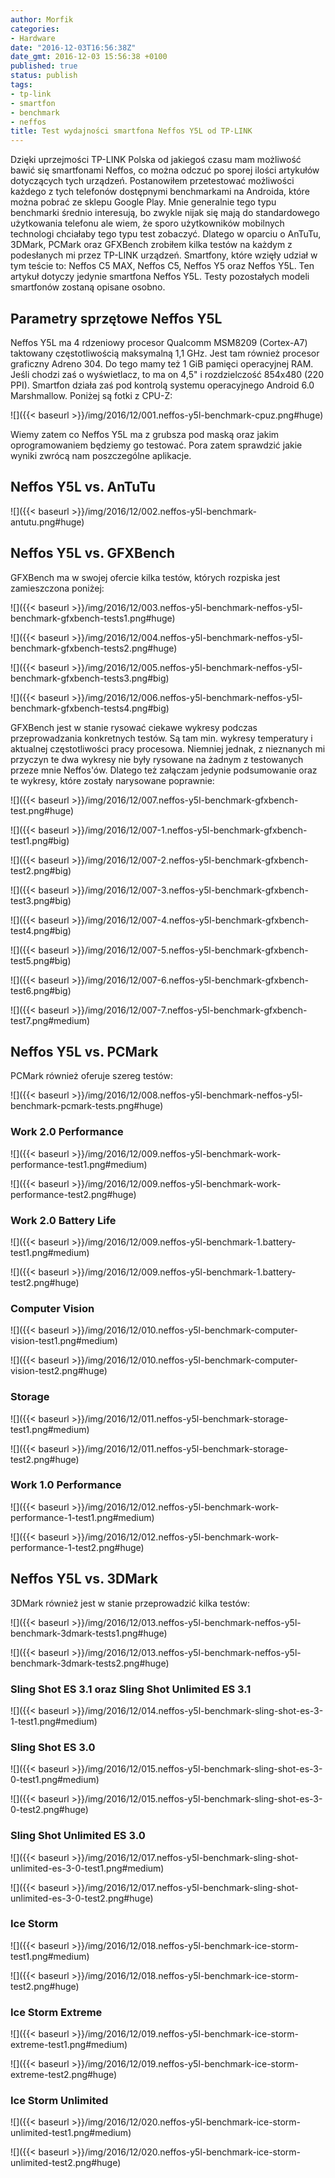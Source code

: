 ```yaml
---
author: Morfik
categories:
- Hardware
date: "2016-12-03T16:56:38Z"
date_gmt: 2016-12-03 15:56:38 +0100
published: true
status: publish
tags:
- tp-link
- smartfon
- benchmark
- neffos
title: Test wydajności smartfona Neffos Y5L od TP-LINK
---
```


Dzięki uprzejmości TP-LINK Polska od jakiegoś czasu mam możliwość bawić się smartfonami Neffos, co
można odczuć po sporej ilości artykułów dotyczących tych urządzeń. Postanowiłem przetestować
możliwości każdego z tych telefonów dostępnymi benchmarkami na Androida, które można pobrać ze
sklepu Google Play. Mnie generalnie tego typu benchmarki średnio interesują, bo zwykle nijak się
mają do standardowego użytkowania telefonu ale wiem, że sporo użytkowników mobilnych technologi
chciałaby tego typu test zobaczyć. Dlatego w oparciu o AnTuTu, 3DMark, PCMark oraz GFXBench zrobiłem
kilka testów na każdym z podesłanych mi przez TP-LINK urządzeń. Smartfony, które wzięły udział w tym
teście to: Neffos C5 MAX, Neffos C5, Neffos Y5 oraz Neffos Y5L. Ten artykuł dotyczy jedynie
smartfona Neffos Y5L. Testy pozostałych modeli smartfonów zostaną opisane osobno.

<!--more-->
## Parametry sprzętowe Neffos Y5L

Neffos Y5L ma 4 rdzeniowy procesor Qualcomm MSM8209 (Cortex-A7) taktowany częstotliwością maksymalną
1,1 GHz. Jest tam również procesor graficzny Adreno 304. Do tego mamy też 1 GiB pamięci operacyjnej
RAM. Jeśli chodzi zaś o wyświetlacz, to ma on 4,5" i rozdzielczość 854x480 (220 PPI). Smartfon
działa zaś pod kontrolą systemu operacyjnego Android 6.0 Marshmallow. Poniżej są fotki z CPU-Z:

![]({{< baseurl >}}/img/2016/12/001.neffos-y5l-benchmark-cpuz.png#huge)

Wiemy zatem co Neffos Y5L ma z grubsza pod maską oraz jakim oprogramowaniem będziemy go testować.
Pora zatem sprawdzić jakie wyniki zwrócą nam poszczególne aplikacje.

## Neffos Y5L vs. AnTuTu

![]({{< baseurl >}}/img/2016/12/002.neffos-y5l-benchmark-antutu.png#huge)

## Neffos Y5L vs. GFXBench

GFXBench ma w swojej ofercie kilka testów, których rozpiska jest zamieszczona poniżej:

![]({{< baseurl >}}/img/2016/12/003.neffos-y5l-benchmark-neffos-y5l-benchmark-gfxbench-tests1.png#huge)

![]({{< baseurl >}}/img/2016/12/004.neffos-y5l-benchmark-neffos-y5l-benchmark-gfxbench-tests2.png#huge)

![]({{< baseurl >}}/img/2016/12/005.neffos-y5l-benchmark-neffos-y5l-benchmark-gfxbench-tests3.png#big)

![]({{< baseurl >}}/img/2016/12/006.neffos-y5l-benchmark-neffos-y5l-benchmark-gfxbench-tests4.png#big)

GFXBench jest w stanie rysować ciekawe wykresy podczas przeprowadzania konkretnych testów. Są tam
min. wykresy temperatury i aktualnej częstotliwości pracy procesowa. Niemniej jednak, z nieznanych
mi przyczyn te dwa wykresy nie były rysowane na żadnym z testowanych przeze mnie Neffos'ów. Dlatego
też załączam jedynie podsumowanie oraz te wykresy, które zostały narysowane poprawnie:

![]({{< baseurl >}}/img/2016/12/007.neffos-y5l-benchmark-gfxbench-test.png#huge)

![]({{< baseurl >}}/img/2016/12/007-1.neffos-y5l-benchmark-gfxbench-test1.png#big)

![]({{< baseurl >}}/img/2016/12/007-2.neffos-y5l-benchmark-gfxbench-test2.png#big)

![]({{< baseurl >}}/img/2016/12/007-3.neffos-y5l-benchmark-gfxbench-test3.png#big)

![]({{< baseurl >}}/img/2016/12/007-4.neffos-y5l-benchmark-gfxbench-test4.png#big)

![]({{< baseurl >}}/img/2016/12/007-5.neffos-y5l-benchmark-gfxbench-test5.png#big)

![]({{< baseurl >}}/img/2016/12/007-6.neffos-y5l-benchmark-gfxbench-test6.png#big)

![]({{< baseurl >}}/img/2016/12/007-7.neffos-y5l-benchmark-gfxbench-test7.png#medium)

## Neffos Y5L vs. PCMark

PCMark również oferuje szereg testów:

![]({{< baseurl >}}/img/2016/12/008.neffos-y5l-benchmark-neffos-y5l-benchmark-pcmark-tests.png#huge)

### Work 2.0 Performance

![]({{< baseurl >}}/img/2016/12/009.neffos-y5l-benchmark-work-performance-test1.png#medium)

![]({{< baseurl >}}/img/2016/12/009.neffos-y5l-benchmark-work-performance-test2.png#huge)

### Work 2.0 Battery Life

![]({{< baseurl >}}/img/2016/12/009.neffos-y5l-benchmark-1.battery-test1.png#medium)

![]({{< baseurl >}}/img/2016/12/009.neffos-y5l-benchmark-1.battery-test2.png#huge)

### Computer Vision

![]({{< baseurl >}}/img/2016/12/010.neffos-y5l-benchmark-computer-vision-test1.png#medium)

![]({{< baseurl >}}/img/2016/12/010.neffos-y5l-benchmark-computer-vision-test2.png#huge)

### Storage

![]({{< baseurl >}}/img/2016/12/011.neffos-y5l-benchmark-storage-test1.png#medium)

![]({{< baseurl >}}/img/2016/12/011.neffos-y5l-benchmark-storage-test2.png#huge)

### Work 1.0 Performance

![]({{< baseurl >}}/img/2016/12/012.neffos-y5l-benchmark-work-performance-1-test1.png#medium)

![]({{< baseurl >}}/img/2016/12/012.neffos-y5l-benchmark-work-performance-1-test2.png#huge)

## Neffos Y5L vs. 3DMark

3DMark również jest w stanie przeprowadzić kilka testów:

![]({{< baseurl >}}/img/2016/12/013.neffos-y5l-benchmark-neffos-y5l-benchmark-3dmark-tests1.png#huge)

![]({{< baseurl >}}/img/2016/12/013.neffos-y5l-benchmark-neffos-y5l-benchmark-3dmark-tests2.png#huge)

### Sling Shot ES 3.1 oraz Sling Shot Unlimited ES 3.1

![]({{< baseurl >}}/img/2016/12/014.neffos-y5l-benchmark-sling-shot-es-3-1-test1.png#medium)

### Sling Shot ES 3.0

![]({{< baseurl >}}/img/2016/12/015.neffos-y5l-benchmark-sling-shot-es-3-0-test1.png#medium)

![]({{< baseurl >}}/img/2016/12/015.neffos-y5l-benchmark-sling-shot-es-3-0-test2.png#huge)

### Sling Shot Unlimited ES 3.0

![]({{< baseurl >}}/img/2016/12/017.neffos-y5l-benchmark-sling-shot-unlimited-es-3-0-test1.png#medium)

![]({{< baseurl >}}/img/2016/12/017.neffos-y5l-benchmark-sling-shot-unlimited-es-3-0-test2.png#huge)

### Ice Storm

![]({{< baseurl >}}/img/2016/12/018.neffos-y5l-benchmark-ice-storm-test1.png#medium)

![]({{< baseurl >}}/img/2016/12/018.neffos-y5l-benchmark-ice-storm-test2.png#huge)

### Ice Storm Extreme

![]({{< baseurl >}}/img/2016/12/019.neffos-y5l-benchmark-ice-storm-extreme-test1.png#medium)

![]({{< baseurl >}}/img/2016/12/019.neffos-y5l-benchmark-ice-storm-extreme-test2.png#huge)

### Ice Storm Unlimited

![]({{< baseurl >}}/img/2016/12/020.neffos-y5l-benchmark-ice-storm-unlimited-test1.png#medium)

![]({{< baseurl >}}/img/2016/12/020.neffos-y5l-benchmark-ice-storm-unlimited-test2.png#huge)
